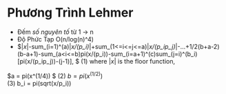 # Phương Trình Lehmer
* Đếm _số nguyên tố_ từ 1 -> n
* Độ Phức Tạp O(n/log(n)^4)
* $|_x_|-sum_(i=1)^(a)|_x/(p_i)_|+sum_(1<=i<=j<=a)|_x/(p_ip_j)_|-...+1/2(b+a-2)(b-a+1)-sum_(a<i<=b)pi(x/(p_i))-sum_(i=a+1)^(c)sum_(j=i)^(b_i)[pi(x/(p_ip_j))-(j-1)],	$
(1)
where |_x_| is the floor function,

$a	=	pi(x^(1/4))	$
(2)
$b	=	pi(x^(1/2))$	
(3)
b_i	=	pi(sqrt(x/p_i))

